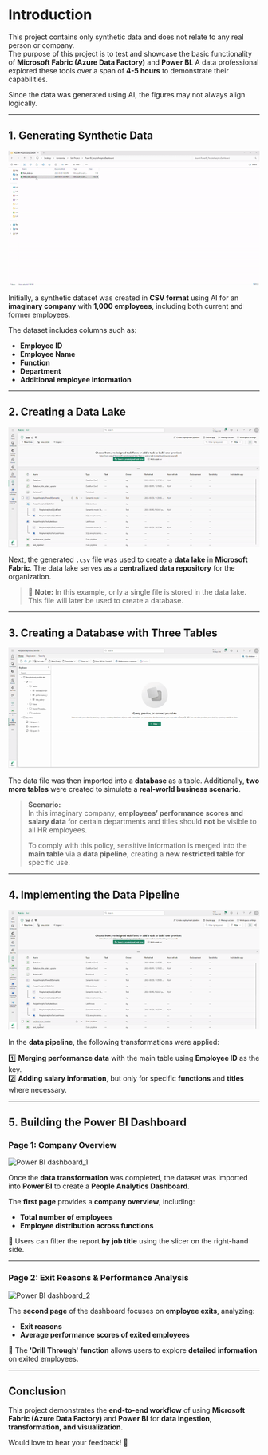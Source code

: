 # Introduction

This project contains only synthetic data and does not relate to any real person or company.  
The purpose of this project is to test and showcase the basic functionality of **Microsoft Fabric (Azure Data Factory)** and **Power BI**. A data professional explored these tools over a span of **4-5 hours** to demonstrate their capabilities.  

Since the data was generated using AI, the figures may not always align logically.

---

## **1. Generating Synthetic Data**

![Sample CSV file with synthetic data](assets/synthetic_data_excel.gif)

Initially, a synthetic dataset was created in **CSV format** using AI for an **imaginary company** with **1,000 employees**, including both current and former employees.  

The dataset includes columns such as:
- **Employee ID**
- **Employee Name**
- **Function**
- **Department**
- **Additional employee information**  

---

## **2. Creating a Data Lake**

![Creating a data lake](assets/creating_datalake.gif)

Next, the generated `.csv` file was used to create a **data lake** in **Microsoft Fabric**. The data lake serves as a **centralized data repository** for the organization.  

> 📌 **Note:** In this example, only a single file is stored in the data lake. This file will later be used to create a database.

---

## **3. Creating a Database with Three Tables**

![Creating a database with three tables](assets/creating_database_with_three_tables.gif)

The data file was then imported into a **database** as a table. Additionally, **two more tables** were created to simulate a **real-world business scenario**.

> **Scenario:**  
> In this imaginary company, **employees’ performance scores and salary data** for certain departments and titles should **not** be visible to all HR employees.  
>  
> To comply with this policy, sensitive information is merged into the **main table** via a **data pipeline**, creating a **new restricted table** for specific use.

---

## **4. Implementing the Data Pipeline**

![Data pipeline](assets/data_pipeline.gif)

In the **data pipeline**, the following transformations were applied:  

1️⃣ **Merging performance data** with the main table using **Employee ID** as the key.  
2️⃣ **Adding salary information**, but only for specific **functions** and **titles** where necessary.  

---

## **5. Building the Power BI Dashboard**

### **Page 1: Company Overview**

![Power BI dashboard_1](assets/powerbi_first_page.gif)

Once the **data transformation** was completed, the dataset was imported into **Power BI** to create a **People Analytics Dashboard**.

The **first page** provides a **company overview**, including:
- **Total number of employees**
- **Employee distribution across functions**  

🔹 Users can filter the report **by job title** using the slicer on the right-hand side.

---

### **Page 2: Exit Reasons & Performance Analysis**

![Power BI dashboard_2](assets/powerbi_second_page.gif)

The **second page** of the dashboard focuses on **employee exits**, analyzing:  
- **Exit reasons**  
- **Average performance scores of exited employees**  

📌 The **'Drill Through' function** allows users to explore **detailed information** on exited employees.

---

## **Conclusion**
This project demonstrates the **end-to-end workflow** of using **Microsoft Fabric (Azure Data Factory)** and **Power BI** for **data ingestion, transformation, and visualization**.  

Would love to hear your feedback! 🚀  
